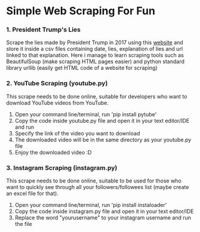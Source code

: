 # Simple Web Scraping For Fun

### 1. President Trump's Lies
Scrape the lies made by President Trump in 2017 using this [website](https://www.nytimes.com/interactive/2017/06/23/opinion/trumps-lies.html) and store it inside a csv files containing date, lies, explanation of lies and url linked to that explanation.
Here i manage to learn scraping tools such as BeautifulSoup (make scraping HTML pages easier) and python standard library urllib (easily get HTML code of a website for scraping)

### 2. YouTube Scraping (youtube.py)
This scrape needs to be done online, suitable for developers who want to download YouTube videos from YouTube.
1. Open your command line/terminal, run 'pip install pytube'
2. Copy the code inside youtube.py file and open it in your text editor/IDE and run
3. Specify the link of the video you want to download
4. The downloaded video will be in the same directory as your youtube.py file
5. Enjoy the downloaded video :D

### 3. Instagram Scraping (instagram.py)
This scrape needs to be done online, suitable to be used for those who want to quickly see through all your followers/followees list (maybe create an excel file for that).
1. Open your command line/terminal, run 'pip install instaloader'
2. Copy the code inside instagram.py file and open it in your text editor/IDE
3. Replace the word "yourusername" to your instagram username and run the file
